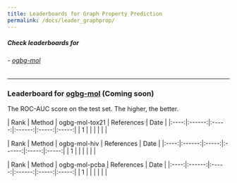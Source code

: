 ```yaml
---
title: Leaderboards for Graph Property Prediction
permalink: /docs/leader_graphprop/
---
```


##### Check leaderboards for
###### - [ogbg-mol](#ogbg-mol)

-------------
<a name="ogbg-mol"/>

### Leaderboard for [ogbg-mol](../graphprop/#ogbg-mol) (Coming soon)

The ROC-AUC score on the test set. The higher, the better. 


| Rank |  Method |  ogbg-mol-tox21  | References | Date | 
|:----:|:------:|:-----:|:------:|:-----:|:-----:|
|  1  |  |  |  |  | |  


| Rank |  Method |  ogbg-mol-hiv  | References | Date | 
|:----:|:------:|:-----:|:------:|:-----:|:-----:|
|  1  |  |  |  |  | |  


| Rank |  Method |  ogbg-mol-pcba  | References | Date | 
|:----:|:------:|:-----:|:------:|:-----:|:-----:|
|  1  |  |  |  |  | | 



